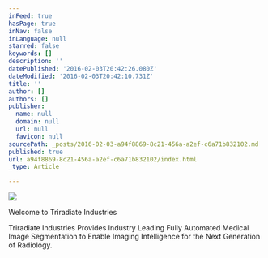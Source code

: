 ```yaml
---
inFeed: true
hasPage: true
inNav: false
inLanguage: null
starred: false
keywords: []
description: ''
datePublished: '2016-02-03T20:42:26.080Z'
dateModified: '2016-02-03T20:42:10.731Z'
title: ''
author: []
authors: []
publisher:
  name: null
  domain: null
  url: null
  favicon: null
sourcePath: _posts/2016-02-03-a94f8869-8c21-456a-a2ef-c6a71b832102.md
published: true
url: a94f8869-8c21-456a-a2ef-c6a71b832102/index.html
_type: Article

---
```

![](https://the-grid-user-content.s3-us-west-2.amazonaws.com/f4eb542f-223b-4890-a8ca-48552e650cad.png)

Welcome to Triradiate Industries

Triradiate Industries Provides Industry Leading Fully Automated Medical Image Segmentation to Enable Imaging Intelligence for the Next Generation of Radiology.